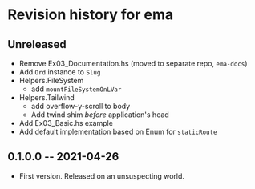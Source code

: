# Revision history for ema

## Unreleased

- Remove Ex03_Documentation.hs (moved to separate repo, `ema-docs`)
- Add `Ord` instance to `Slug`
- Helpers.FileSystem
  - add `mountFileSystemOnLVar`
- Helpers.Tailwind
  - add overflow-y-scroll to body
  - Add twind shim *before* application's head
- Add Ex03_Basic.hs example
- Add default implementation based on Enum for `staticRoute`

## 0.1.0.0 -- 2021-04-26

* First version. Released on an unsuspecting world.
